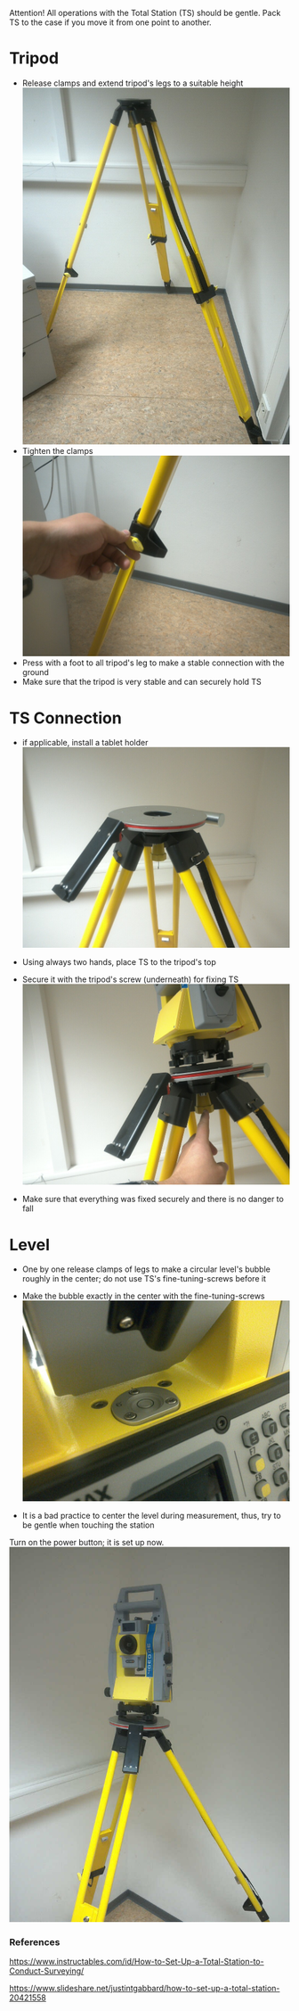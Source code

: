 Attention! All operations with the Total Station (TS) should be gentle. Pack TS to the case if you move it from one point to another.

# Tripod

* Release clamps and extend tripod's legs to a suitable height
![tripod](images/ts_su_10tripod.jpg)
* Tighten the clamps
![clamp](images/ts_su_20clamps.jpg)
* Press with a foot to all tripod's leg to make a stable connection with the ground
* Make sure that the tripod is very stable and can securely hold TS

# TS Connection
* if applicable, install a tablet holder
![tabletholder](images/ts_su_20tabletholder.jpg)

* Using always two hands, place TS to the tripod's top
* Secure it with the tripod's screw (underneath) for fixing TS
![screw](images/ts_su_30screwts.jpg)
* Make sure that everything was fixed securely and there is no danger to fall

# Level

* One by one release clamps of legs to make a circular level's bubble roughly in the center; do not use TS's fine-tuning-screws before it
* Make the bubble exactly in the center with the fine-tuning-screws 
![level](images/ts_su_40level.jpg)

* It is a bad practice to center the level during measurement, thus, try to be gentle when touching the station 

Turn on the power button; it is set up now.
![setup](images/ts_su_50complete.jpg)


### References
https://www.instructables.com/id/How-to-Set-Up-a-Total-Station-to-Conduct-Surveying/

https://www.slideshare.net/justintgabbard/how-to-set-up-a-total-station-20421558
